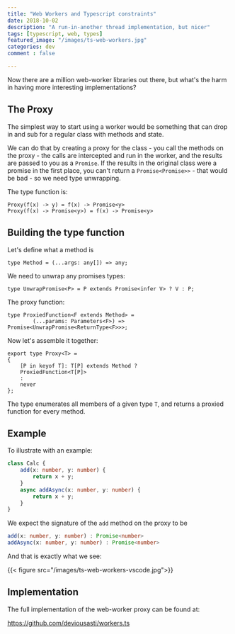 ```yaml
---
title: "Web Workers and Typescript constraints"
date: 2018-10-02
description: "A run-in-another thread implementation, but nicer"
tags: [typescript, web, types]
featured_image: "/images/ts-web-workers.jpg"
categories: dev
comment : false

---
```


Now there are a million web-worker libraries out there, but what's the harm in having more interesting implementations?

## The Proxy 

The simplest way to start using a worker would be something that can drop in and sub for a regular class with methods and state. 

We can do that by creating a proxy for the class - you call the methods on the proxy - the calls are intercepted and run in the worker, and the results are passed to you as a `Promise`. If the results in the original class were a promise in the first place, you can't return a `Promise<Promise>>` - that would be bad - so we need type unwrapping.

The type function is:

```
Proxy(f(x) -> y) = f(x) -> Promise<y>
Proxy(f(x) -> Promise<y>) = f(x) -> Promise<y>
```

## Building the type function

Let's define what a method is

```
type Method = (...args: any[]) => any;
```

We need to unwrap any promises types:

```
type UnwrapPromise<P> = P extends Promise<infer V> ? V : P;
```

The proxy function:
```
type ProxiedFunction<F extends Method> = 
        (...params: Parameters<F>) => Promise<UnwrapPromise<ReturnType<F>>>;
```

Now let's assemble it  together:

```
export type Proxy<T> = 
{
	[P in keyof T]: T[P] extends Method ?
	ProxiedFunction<T[P]>       
	:
	never
};
```
The type enumerates all members of a given type `T`,
and returns a proxied function for every method.

## Example

To illustrate with an example:

```typescript
class Calc {
    add(x: number, y: number) {
        return x + y;
    }
    async addAsync(x: number, y: number) {
        return x + y;
    }
}
```

We expect the signature of the `add` method on the proxy to be

```typescript
add(x: number, y: number) : Promise<number>
addAsync(x: number, y: number) : Promise<number>
```

And that is exactly what we see:

{{< figure src="/images/ts-web-workers-vscode.jpg">}}

## Implementation

The full  implementation of the web-worker proxy can be found at:

https://github.com/deviousasti/workers.ts